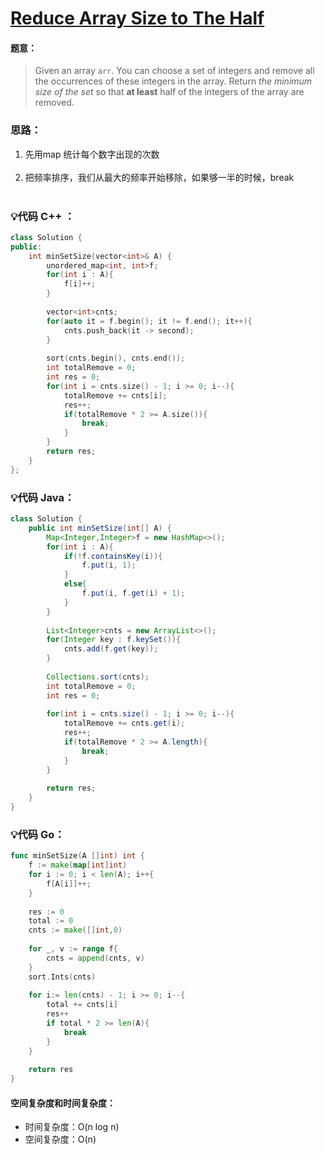 



# [Reduce Array Size to The Half](https://leetcode.com/explore/featured/card/july-leetcoding-challenge-2021/608/week-1-july-1st-july-7th/3804/)




#### 题意：
> Given an array  `arr`. You can choose a set of integers and remove all the occurrences of these integers in the array.
Return  _the minimum size of the set_  so that  **at least**  half of the integers of the array are removed.





### 思路：
1. 先用map 统计每个数字出现的次数<br/><br/>
2. 把频率排序，我们从最大的频率开始移除，如果够一半的时候，break<br/><br/>







### :bulb:代码 C++ ：
```c++
class Solution {
public:
    int minSetSize(vector<int>& A) {
        unordered_map<int, int>f;
        for(int i : A){
            f[i]++;
        }
        
        vector<int>cnts;
        for(auto it = f.begin(); it != f.end(); it++){
            cnts.push_back(it -> second);
        }
        
        sort(cnts.begin(), cnts.end());
        int totalRemove = 0;
        int res = 0;
        for(int i = cnts.size() - 1; i >= 0; i--){
            totalRemove += cnts[i];
            res++;
            if(totalRemove * 2 >= A.size()){
                break;
            }
        }
        return res;
    }
};
```

### :bulb:代码 Java：
```java
class Solution {
    public int minSetSize(int[] A) {
        Map<Integer,Integer>f = new HashMap<>();
        for(int i : A){
            if(!f.containsKey(i)){
                f.put(i, 1);
            }
            else{
                f.put(i, f.get(i) + 1);
            }
        }
        
        List<Integer>cnts = new ArrayList<>();
        for(Integer key : f.keySet()){
            cnts.add(f.get(key));
        }
        
        Collections.sort(cnts);
        int totalRemove = 0;
        int res = 0;
        
        for(int i = cnts.size() - 1; i >= 0; i--){
            totalRemove += cnts.get(i);
            res++;
            if(totalRemove * 2 >= A.length){
                break;
            }
        }
        
        return res;
    }
}
```

### :bulb:代码 Go：
```go
func minSetSize(A []int) int {
    f := make(map[int]int)
    for i := 0; i < len(A); i++{
        f[A[i]]++;
    }
    
    res := 0
    total := 0
    cnts := make([]int,0)
    
    for _, v := range f{
        cnts = append(cnts, v)
    }
    sort.Ints(cnts)
    
    for i:= len(cnts) - 1; i >= 0; i--{
        total += cnts[i]
        res++
        if total * 2 >= len(A){
            break
        }
    }
    
    return res
}
```

#### 空间复杂度和时间复杂度：
  - 时间复杂度：O(n log n)
  - 空间复杂度：O(n)
<br/><br/>







